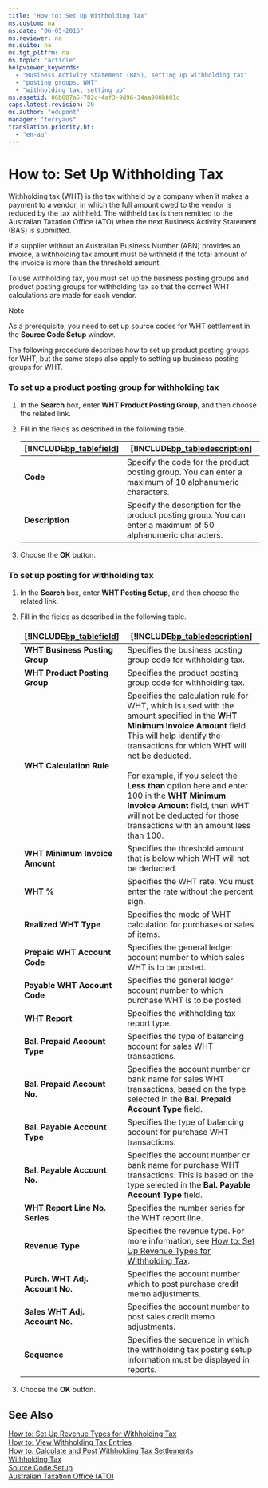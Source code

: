 ```yaml
---
title: "How to: Set Up Withholding Tax"
ms.custom: na
ms.date: "06-05-2016"
ms.reviewer: na
ms.suite: na
ms.tgt_pltfrm: na
ms.topic: "article"
helpviewer_keywords: 
  - "Business Activity Statement (BAS), setting up withholding tax"
  - "posting groups, WHT"
  - "withholding tax, setting up"
ms.assetid: 06b087a5-782c-4af3-9d96-34aa900b801c
caps.latest.revision: 20
ms.author: "edupont"
manager: "terryaus"
translation.priority.ht: 
  - "en-au"
---
```

# How to: Set Up Withholding Tax
Withholding tax \(WHT\) is the tax withheld by a company when it makes a payment to a vendor, in which the full amount owed to the vendor is reduced by the tax withheld. The withheld tax is then remitted to the Australian Taxation Office \(ATO\) when the next Business Activity Statement \(BAS\) is submitted.  
  
 If a supplier without an Australian Business Number \(ABN\) provides an invoice, a withholding tax amount must be withheld if the total amount of the invoice is more than the threshold amount.  
  
 To use withholding tax, you must set up the business posting groups and product posting groups for withholding tax so that the correct WHT calculations are made for each vendor.  
  
> [!NOTE]  
>  As a prerequisite, you need to set up source codes for WHT settlement in the **Source Code Setup** window.  
  
 The following procedure describes how to set up product posting groups for WHT, but the same steps also apply to setting up business posting groups for WHT.  
  
### To set up a product posting group for withholding tax  
  
1.  In the **Search** box, enter **WHT Product Posting Group**, and then choose the related link.  
  
2.  Fill in the fields as described in the following table.  
  
    |[!INCLUDE[bp_tablefield](../../ApplicationDesign/includes/bp_tablefield_md.md)]|[!INCLUDE[bp_tabledescription](../../ApplicationDesign/includes/bp_tabledescription_md.md)]|  
    |---------------------------------|---------------------------------------|  
    |**Code**|Specify the code for the product posting group. You can enter a maximum of 10 alphanumeric characters.|  
    |**Description**|Specify the description for the product posting group. You can enter a maximum of 50 alphanumeric characters.|  
  
3.  Choose the **OK** button.  
  
### To set up posting for withholding tax  
  
1.  In the **Search** box, enter **WHT Posting Setup**, and then choose the related link.  
  
2.  Fill in the fields as described in the following table.  
  
    |[!INCLUDE[bp_tablefield](../../ApplicationDesign/includes/bp_tablefield_md.md)]|[!INCLUDE[bp_tabledescription](../../ApplicationDesign/includes/bp_tabledescription_md.md)]|  
    |---------------------------------|---------------------------------------|  
    |**WHT Business Posting Group**|Specifies the business posting group code for withholding tax.|  
    |**WHT Product Posting Group**|Specifies the product posting group code for withholding tax.|  
    |**WHT Calculation Rule**|Specifies the calculation rule for WHT, which is used with the amount specified in the **WHT Minimum Invoice Amount** field. This will help identify the transactions for which WHT will not be deducted.<br /><br /> For example, if you select the **Less than** option here and enter 100 in the **WHT Minimum Invoice Amount** field, then WHT will not be deducted for those transactions with an amount less than 100.|  
    |**WHT Minimum Invoice Amount**|Specifies the threshold amount that is below which WHT will not be deducted.|  
    |**WHT %**|Specifies the WHT rate. You must enter the rate without the percent sign.|  
    |**Realized WHT Type**|Specifies the mode of WHT calculation for purchases or sales of items.|  
    |**Prepaid WHT Account Code**|Specifies the general ledger account number to which sales WHT is to be posted.|  
    |**Payable WHT Account Code**|Specifies the general ledger account number to which purchase WHT is to be posted.|  
    |**WHT Report**|Specifies the withholding tax report type.|  
    |**Bal. Prepaid Account Type**|Specifies the type of balancing account for sales WHT transactions.|  
    |**Bal. Prepaid Account No.**|Specifies the account number or bank name for sales WHT transactions, based on the type selected in the **Bal. Prepaid Account Type** field.|  
    |**Bal. Payable Account Type**|Specifies the type of balancing account for purchase WHT transactions.|  
    |**Bal. Payable Account No.**|Specifies the account number or bank name for purchase WHT transactions. This is based on the type selected in the **Bal. Payable Account Type** field.|  
    |**WHT Report Line No. Series**|Specifies the number series for the WHT report line.|  
    |**Revenue Type**|Specifies the revenue type. For more information, see [How to: Set Up Revenue Types for Withholding Tax](../../LocalFunctionalityForMicrosoftDynamicsNav2016/Australia/how-to-set-up-revenue-types-for-withholding-tax.md).|  
    |**Purch. WHT Adj. Account No.**|Specifies the account number which to post purchase credit memo adjustments.|  
    |**Sales WHT Adj. Account No.**|Specifies the account number to post sales credit memo adjustments.|  
    |**Sequence**|Specifies the sequence in which the withholding tax posting setup information must be displayed in reports.|  
  
3.  Choose the **OK** button.  
  
## See Also  
 [How to: Set Up Revenue Types for Withholding Tax](../../LocalFunctionalityForMicrosoftDynamicsNav2016/Australia/how-to-set-up-revenue-types-for-withholding-tax.md)   
 [How to: View Withholding Tax Entries](../../LocalFunctionalityForMicrosoftDynamicsNav2016/Australia/how-to-view-withholding-tax-entries.md)   
 [How to: Calculate and Post Withholding Tax Settlements](../../LocalFunctionalityForMicrosoftDynamicsNav2016/Australia/how-to-calculate-and-post-withholding-tax-settlements.md)   
 [Withholding Tax](../../LocalFunctionalityForMicrosoftDynamicsNav2016/Australia/withholding-tax.md)   
 [Source Code Setup](assetId:///dc7fc6db-e9d1-40a6-be60-2ba6e9cf5c69)   
 [Australian Taxation Office \(ATO\)](http://www.ato.gov.au/)
